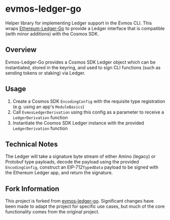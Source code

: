 # evmos-ledger-go

Helper library for implementing Ledger support in the Evmos CLI. This wraps [Ethereum-Ledger-Go](https://github.com/evmos/ethereum-ledger-go) to provide
a Ledger interface that is compatible (with minor additions) with the Cosmos SDK.

## Overview

Evmos-Ledger-Go provides a Cosmos SDK Ledger object which can be instantiated, stored in the keyring, and used to sign CLI functions (such as sending tokens or staking) via Ledger.

## Usage

1. Create a Cosmos SDK `EncodingConfig` with the requisite type registration (e.g. using an app's `ModuleBasics`)
2. Call `EvmosLedgerDerivation` using this config as a parameter to receive a `LedgerDerivation` function
3. Instantiate the Cosmos SDK Ledger instance with the provided `LedgerDerivation` function

## Technical Notes

The Ledger will take a signature byte stream of either Amino (legacy) or Protobuf type payloads, decode the payload using the provided `EncodingConfig`,
construct an EIP-712`TypedData` payload to be signed with the Ethereum Ledger app, and return the signature.

## Fork Information

This project is forked from [evmos-ledger-go](https://github.com/evmos/evmos-ledger-go). Significant changes have been made to adapt the project for specific use cases, but much of the core functionality comes from the original project.
